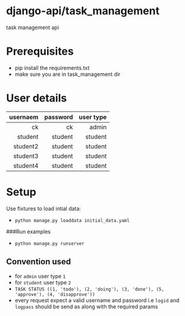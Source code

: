 django-api/task_management
================
task management api 


# Prerequisites
- pip install the requirements.txt
- make sure you are in task_management dir

# User details
| usernaem  |  password | user type |
|--:|--:|--:|
|  ck | ck  | admin |
|  student | student  | student |
|  student2 |  student  | student |
|  student3 |  student  | student |
|  student4 |  student  | student |

# Setup
Use fixtures to load intial data:
- `python manage.py loaddata initial_data.yaml`
 
###Run examples
- `python manage.py runserver`


## Convention used
- for `admin` user type `1`
- for `student` user type `2`
- `TASK STATUS ((1, 'todo'), (2, 'doing'), (3, 'done'), (5, 'approve'), (4, 'disapprove'))`
- every request expect a valid username and password i.e `logid` and `logpass` should be send as along with the required params 